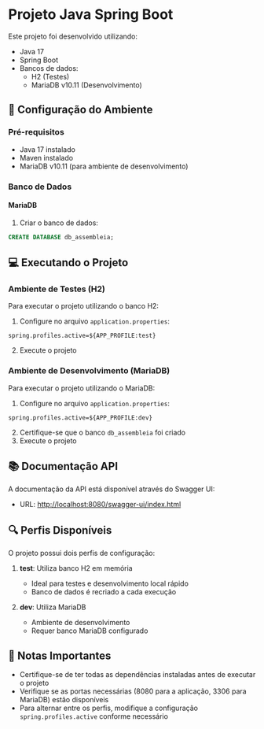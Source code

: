 # Projeto Java Spring Boot

Este projeto foi desenvolvido utilizando:
- Java 17
- Spring Boot
- Bancos de dados:
  - H2 (Testes)
  - MariaDB v10.11 (Desenvolvimento)

## 🚀 Configuração do Ambiente

### Pré-requisitos
- Java 17 instalado
- Maven instalado
- MariaDB v10.11 (para ambiente de desenvolvimento)

### Banco de Dados

#### MariaDB
1. Criar o banco de dados:
```sql
CREATE DATABASE db_assembleia;
```

## 💻 Executando o Projeto

### Ambiente de Testes (H2)
Para executar o projeto utilizando o banco H2:
1. Configure no arquivo `application.properties`:
```properties
spring.profiles.active=${APP_PROFILE:test}
```
2. Execute o projeto

### Ambiente de Desenvolvimento (MariaDB)
Para executar o projeto utilizando o MariaDB:
1. Configure no arquivo `application.properties`:
```properties
spring.profiles.active=${APP_PROFILE:dev}
```
2. Certifique-se que o banco `db_assembleia` foi criado
3. Execute o projeto

## 📚 Documentação API

A documentação da API está disponível através do Swagger UI:
- URL: [http://localhost:8080/swagger-ui/index.html](http://localhost:8080/swagger-ui/index.html)

## 🔍 Perfis Disponíveis

O projeto possui dois perfis de configuração:

1. **test**: Utiliza banco H2 em memória
   - Ideal para testes e desenvolvimento local rápido
   - Banco de dados é recriado a cada execução

2. **dev**: Utiliza MariaDB
   - Ambiente de desenvolvimento
   - Requer banco MariaDB configurado

## 📝 Notas Importantes

- Certifique-se de ter todas as dependências instaladas antes de executar o projeto
- Verifique se as portas necessárias (8080 para a aplicação, 3306 para MariaDB) estão disponíveis
- Para alternar entre os perfis, modifique a configuração `spring.profiles.active` conforme necessário


